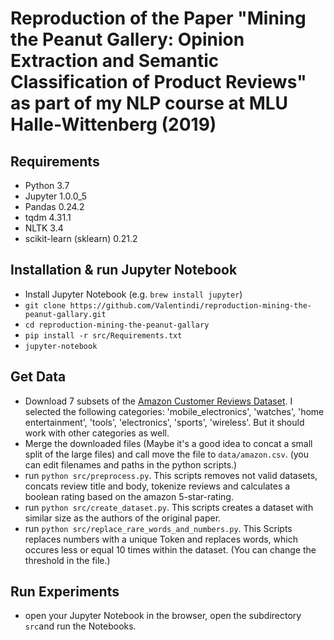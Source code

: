 # Reproduction of the Paper "Mining the Peanut Gallery: Opinion Extraction and Semantic Classification of Product Reviews" as part of my NLP course at MLU Halle-Wittenberg (2019)

## Requirements
- Python 3.7
- Jupyter 1.0.0_5
- Pandas 0.24.2
- tqdm 4.31.1
- NLTK 3.4
- scikit-learn (sklearn) 0.21.2


## Installation & run Jupyter Notebook

- Install Jupyter Notebook (e.g. `brew install jupyter`)
- `git clone https://github.com/Valentindi/reproduction-mining-the-peanut-gallary.git`
- `cd reproduction-mining-the-peanut-gallary`
- `pip install -r src/Requirements.txt`
- `jupyter-notebook`

## Get Data
- Download 7 subsets of the [Amazon Customer Reviews Dataset](https://s3.amazonaws.com/amazon-reviews-pds/readme.html). I selected the following categories: 'mobile_electronics', 'watches', 'home entertainment', 'tools', 'electronics', 'sports', 'wireless'. But it should work with other categories as well.
- Merge the downloaded files (Maybe it's a good idea to concat a small split of the large files) and call move the file to `data/amazon.csv`. (you can edit filenames and paths in the python scripts.)
- run `python src/preprocess.py`. This scripts removes not valid datasets, concats review title and body, tokenize reviews and calculates a boolean rating based on the amazon 5-star-rating.
- run `python src/create_dataset.py`. This scripts creates a dataset with similar size as the authors of the original paper.
- run `python src/replace_rare_words_and_numbers.py`. This Scripts replaces numbers with a unique Token and replaces words, which occures less or equal 10 times within the dataset. (You can change the threshold in the file.)

## Run Experiments
- open your Jupyter Notebook in the browser, open the subdirectory `src`and run the Notebooks.